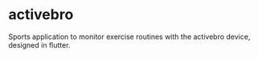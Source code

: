 # activebro
 Sports application to monitor exercise routines with the activebro device, designed in flutter.
